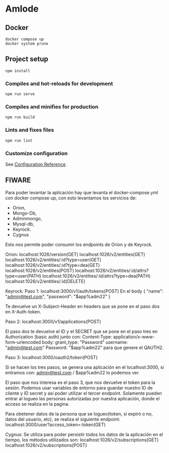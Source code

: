# Amlode

## Docker

```
docker compose up
docker system prune
```

## Project setup

```
npm install
```

### Compiles and hot-reloads for development

```
npm run serve
```

### Compiles and minifies for production

```
npm run build
```

### Lints and fixes files

```
npm run lint
```

### Customize configuration

See [Configuration Reference](https://cli.vuejs.org/config/).

## FIWARE

Para poder levantar la aplicación hay que levanta el docker-compose.yml con docker compose up, con esto levantamos los servicios de:

- Orion,
- Mongo-Db,
- Adminmongo,
- Mysql-db,
- Keyrock.
- Cygnus

Esto nos permite poder consumir los endpoints de Orion y de Keyrock.

Orion:
localhost:1026/version(GET)
localhost:1026/v2/entities(GET)
localhost:1026/v2/entities/:id?type=user(GET)
localhost:1026/v2/entities/:id?type=dea(GET)
localhost:1026/v2/entities(POST)
localhost:1026/v2/entities/:id/attrs?type=user(PATH)
localhost:1026/v2/entities/:id/attrs?type=dea(PATH)
localhost:1026/v2/entities/:id(DELETE)

Keyrock:
Paso 1: localhost:3000/v1/auth/tokens(POST)
En el body
{
"name": "admin@test.com",
"password": "$app%adm22"
}

Te devuelve un X-Subject-Header en headers que se pone en el paso dos en X-Auth-token.

Paso 2: localhost:3000/v1/applications(POST)

El paso dos te devuelve el ID y el SECRET que se pone en el paso tres en Authorization (basic auth) junto con:
Content-Type: application/x-www-form-urlencoded
body:
grant_type: "Password"
username: "admin@test.com"
Password: "$app%adm22"
para que genere el QAUTH2.

Paso 3: localhost:3000/oauth2/token(POST)

Si se hacen los tres pasos, se genera una aplicación en el localhost:3000, si entramos con: admin@test.com / $app%adm22 lo podemos ver.

El paso que nos interesa es el paso 3, que nos devuelve el token para la sesión. Podemos usar variables de entorno para guardar nuestro ID de cliente y ID secret y así poder utilizar el tercer endpoint. Solamente pueden entrar al logueo las personas autorizadas por nuestra aplicación, donde el acceso se realiza en la pagina.

Para obetener datos de la persona que se logueo(token, si expiró o no, datos del usuario, etc), se realiza el siguiente endpoint:
localhost:3000/user?access_token=:token(GET)

Cygnus:
Se utiliza para poder persistir todos los datos de la aplicación en el tiempo, los métodos utilizados son:
localhost:1026/v2/subscriptions(GET)
localhost:1026/v2/subscriptions(POST)
